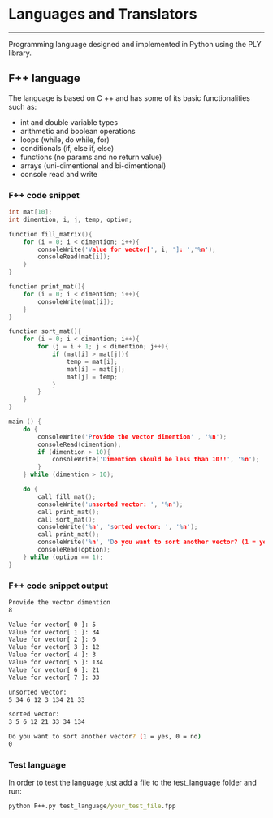 # Languages and Translators
___
Programming language designed and implemented in Python using the PLY library.
## F++ language
The language is based on C ++ and has some of its basic functionalities such as:
* int and double variable types
* arithmetic and boolean operations 
* loops (while, do while, for)
* conditionals (if, else if, else)
* functions (no params and no return value)
* arrays (uni-dimentional and bi-dimentional)
* console read and write

### F++ code snippet
```cpp
int mat[10];
int dimention, i, j, temp, option;

function fill_matrix(){
    for (i = 0; i < dimention; i++){
        consoleWrite('Value for vector[', i, ']: ','%n');
        consoleRead(mat[i]);
    }
}

function print_mat(){
    for (i = 0; i < dimention; i++){
        consoleWrite(mat[i]);
    }  
}

function sort_mat(){
    for (i = 0; i < dimention; i++){
        for (j = i + 1; j < dimention; j++){
            if (mat[i] > mat[j]){
                temp = mat[i];
                mat[i] = mat[j];
                mat[j] = temp;
            }
        }  
    }  
}

main () {
    do {
        consoleWrite('Provide the vector dimention' , '%n');
        consoleRead(dimention);
        if (dimention > 10){
            consoleWrite('Dimention should be less than 10!!', '%n');
        }
    } while (dimention > 10);

    do {
        call fill_mat();
        consoleWrite('unsorted vector: ', '%n');
        call print_mat();
        call sort_mat();
        consoleWrite('%n', 'sorted vector: ', '%n');
        call print_mat();
        consoleWrite('%n', 'Do you want to sort another vector? (1 = yes, 0 = no)', '%n');
        consoleRead(option);
    } while (option == 1);
}
```
### F++ code snippet output
```bash
Provide the vector dimention
8

Value for vector[ 0 ]: 5
Value for vector[ 1 ]: 34
Value for vector[ 2 ]: 6
Value for vector[ 3 ]: 12
Value for vector[ 4 ]: 3
Value for vector[ 5 ]: 134
Value for vector[ 6 ]: 21
Value for vector[ 7 ]: 33

unsorted vector:
5 34 6 12 3 134 21 33

sorted vector:
3 5 6 12 21 33 34 134

Do you want to sort another vector? (1 = yes, 0 = no)
0
```
### Test language
In order to test the language just add a file to the test_language folder and run:
```cmd
python F++.py test_language/your_test_file.fpp
```